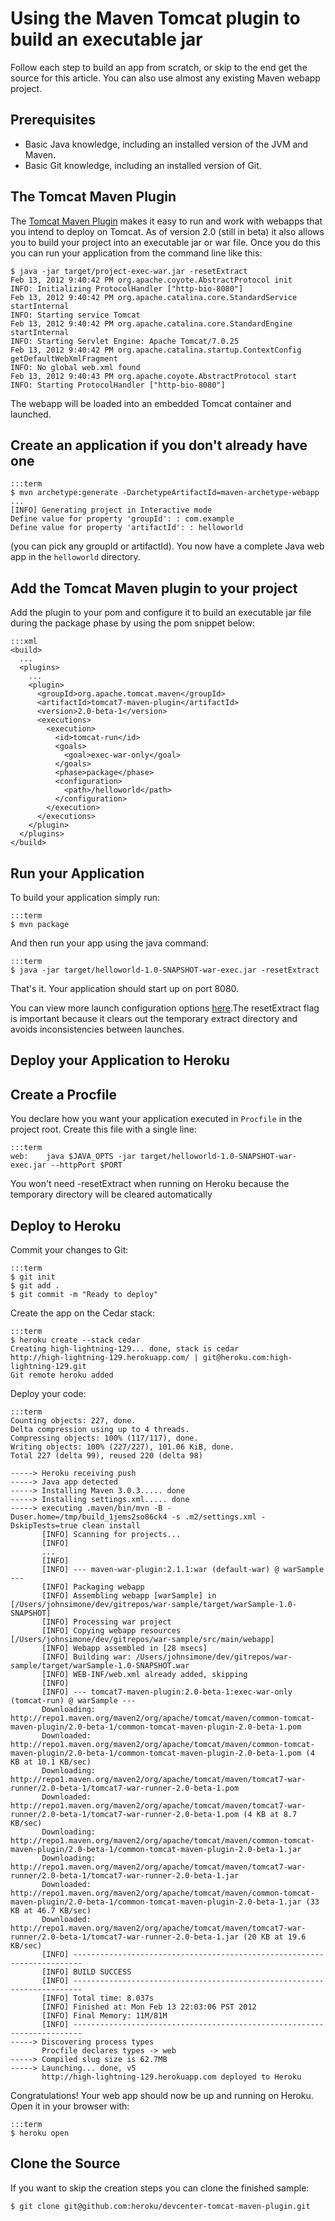 # Using the Maven Tomcat plugin to build an executable jar

Follow each step to build an app from scratch, or skip to the end get the source for this article. You can also use almost any existing Maven webapp project.

## Prerequisites

* Basic Java knowledge, including an installed version of the JVM and Maven.
* Basic Git knowledge, including an installed version of Git.

## The Tomcat Maven Plugin

The [Tomcat Maven Plugin](http://tomcat.apache.org/maven-plugin.html) makes it easy to run and work with webapps that you intend to deploy on Tomcat. As of version 2.0 (still in beta) it also allows you to build your project into an executable jar or war file. Once you do this you can run your application from the command line like this:

    $ java -jar target/project-exec-war.jar -resetExtract 
    Feb 13, 2012 9:40:42 PM org.apache.coyote.AbstractProtocol init
    INFO: Initializing ProtocolHandler ["http-bio-8080"]
    Feb 13, 2012 9:40:42 PM org.apache.catalina.core.StandardService startInternal
    INFO: Starting service Tomcat
    Feb 13, 2012 9:40:42 PM org.apache.catalina.core.StandardEngine startInternal
    INFO: Starting Servlet Engine: Apache Tomcat/7.0.25
    Feb 13, 2012 9:40:42 PM org.apache.catalina.startup.ContextConfig getDefaultWebXmlFragment
    INFO: No global web.xml found
    Feb 13, 2012 9:40:43 PM org.apache.coyote.AbstractProtocol start
    INFO: Starting ProtocolHandler ["http-bio-8080"]

The webapp will be loaded into an embedded Tomcat container and launched.

## Create an application if you don't already have one

    :::term
    $ mvn archetype:generate -DarchetypeArtifactId=maven-archetype-webapp
    ...
    [INFO] Generating project in Interactive mode
    Define value for property 'groupId': : com.example
    Define value for property 'artifactId': : helloworld
    
(you can pick any groupId or artifactId). You now have a complete Java web app in the `helloworld` directory.

## Add the Tomcat Maven plugin to your project

Add the plugin to your pom and configure it to build an executable jar file during the package phase by using the pom snippet below:

    :::xml
    <build>
      ...
      <plugins>
        ...    
        <plugin>
          <groupId>org.apache.tomcat.maven</groupId>
          <artifactId>tomcat7-maven-plugin</artifactId>
          <version>2.0-beta-1</version>
          <executions>
            <execution>
              <id>tomcat-run</id>
              <goals>
                <goal>exec-war-only</goal>
              </goals>
              <phase>package</phase>
              <configuration>
                <path>/helloworld</path>
              </configuration>
            </execution>
          </executions>
        </plugin>        
      </plugins>
    </build>

## Run your Application

To build your application simply run:

    :::term
    $ mvn package

And then run your app using the java command:

    :::term
    $ java -jar target/helloworld-1.0-SNAPSHOT-war-exec.jar -resetExtract 

That's it. Your application should start up on port 8080.

You can view more launch configuration options [here](http://tomcat.apache.org/maven-plugin-2.0-beta-1/executable-war-jar.html).The resetExtract flag is important because it clears out the temporary extract directory and avoids inconsistencies between launches.

## Deploy your Application to Heroku

## Create a Procfile

You declare how you want your application executed in `Procfile` in the project root. Create this file with a single line:

    :::term
    web:    java $JAVA_OPTS -jar target/helloworld-1.0-SNAPSHOT-war-exec.jar --httpPort $PORT

<div class="callout" markdown="1">You won't need -resetExtract when running on Heroku because the temporary directory will be cleared automatically</div>

## Deploy to Heroku

Commit your changes to Git:

    :::term
    $ git init
    $ git add .
    $ git commit -m "Ready to deploy"

Create the app on the Cedar stack:

    :::term
    $ heroku create --stack cedar
    Creating high-lightning-129... done, stack is cedar
    http://high-lightning-129.herokuapp.com/ | git@heroku.com:high-lightning-129.git
    Git remote heroku added

Deploy your code:

    :::term
    Counting objects: 227, done.
    Delta compression using up to 4 threads.
    Compressing objects: 100% (117/117), done.
    Writing objects: 100% (227/227), 101.06 KiB, done.
    Total 227 (delta 99), reused 220 (delta 98)

    -----> Heroku receiving push
    -----> Java app detected
    -----> Installing Maven 3.0.3..... done
    -----> Installing settings.xml..... done
    -----> executing .maven/bin/mvn -B -Duser.home=/tmp/build_1jems2so86ck4 -s .m2/settings.xml -DskipTests=true clean install
           [INFO] Scanning for projects...
           [INFO]       
           ...
           [INFO] 
           [INFO] --- maven-war-plugin:2.1.1:war (default-war) @ warSample ---
           [INFO] Packaging webapp
           [INFO] Assembling webapp [warSample] in [/Users/johnsimone/dev/gitrepos/war-sample/target/warSample-1.0-SNAPSHOT]
           [INFO] Processing war project
           [INFO] Copying webapp resources [/Users/johnsimone/dev/gitrepos/war-sample/src/main/webapp]
           [INFO] Webapp assembled in [28 msecs]
           [INFO] Building war: /Users/johnsimone/dev/gitrepos/war-sample/target/warSample-1.0-SNAPSHOT.war
           [INFO] WEB-INF/web.xml already added, skipping
           [INFO] 
           [INFO] --- tomcat7-maven-plugin:2.0-beta-1:exec-war-only (tomcat-run) @ warSample ---
           Downloading: http://repo1.maven.org/maven2/org/apache/tomcat/maven/common-tomcat-maven-plugin/2.0-beta-1/common-tomcat-maven-plugin-2.0-beta-1.pom
           Downloaded: http://repo1.maven.org/maven2/org/apache/tomcat/maven/common-tomcat-maven-plugin/2.0-beta-1/common-tomcat-maven-plugin-2.0-beta-1.pom (4 KB at 10.1 KB/sec)
           Downloading: http://repo1.maven.org/maven2/org/apache/tomcat/maven/tomcat7-war-runner/2.0-beta-1/tomcat7-war-runner-2.0-beta-1.pom
           Downloaded: http://repo1.maven.org/maven2/org/apache/tomcat/maven/tomcat7-war-runner/2.0-beta-1/tomcat7-war-runner-2.0-beta-1.pom (4 KB at 8.7 KB/sec)
           Downloading: http://repo1.maven.org/maven2/org/apache/tomcat/maven/common-tomcat-maven-plugin/2.0-beta-1/common-tomcat-maven-plugin-2.0-beta-1.jar
           Downloading: http://repo1.maven.org/maven2/org/apache/tomcat/maven/tomcat7-war-runner/2.0-beta-1/tomcat7-war-runner-2.0-beta-1.jar
           Downloaded: http://repo1.maven.org/maven2/org/apache/tomcat/maven/common-tomcat-maven-plugin/2.0-beta-1/common-tomcat-maven-plugin-2.0-beta-1.jar (33 KB at 46.7 KB/sec)
           Downloaded: http://repo1.maven.org/maven2/org/apache/tomcat/maven/tomcat7-war-runner/2.0-beta-1/tomcat7-war-runner-2.0-beta-1.jar (20 KB at 19.6 KB/sec)
           [INFO] ------------------------------------------------------------------------
           [INFO] BUILD SUCCESS
           [INFO] ------------------------------------------------------------------------
           [INFO] Total time: 8.037s
           [INFO] Finished at: Mon Feb 13 22:03:06 PST 2012
           [INFO] Final Memory: 11M/81M
           [INFO] ------------------------------------------------------------------------
    -----> Discovering process types
           Procfile declares types -> web
    -----> Compiled slug size is 62.7MB
    -----> Launching... done, v5
           http://high-lightning-129.herokuapp.com deployed to Heroku

Congratulations! Your web app should now be up and running on Heroku. Open it in your browser with:

    :::term  
    $ heroku open

## Clone the Source

If you want to skip the creation steps you can clone the finished sample:

    $ git clone git@github.com:heroku/devcenter-tomcat-maven-plugin.git
